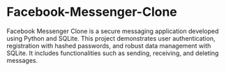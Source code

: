 # Facebook-Messenger-Clone
Facebook Messenger Clone is a secure messaging application developed using Python and SQLite. This project demonstrates user authentication, registration with hashed passwords, and robust data management with SQLite. It includes functionalities such as sending, receiving, and deleting messages. 
